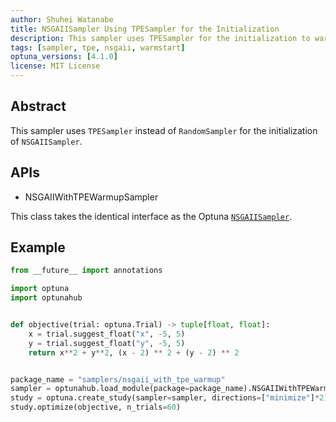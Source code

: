 ```yaml
---
author: Shuhei Watanabe
title: NSGAIISampler Using TPESampler for the Initialization
description: This sampler uses TPESampler for the initialization to warm start.
tags: [sampler, tpe, nsgaii, warmstart]
optuna_versions: [4.1.0]
license: MIT License
---
```


## Abstract

This sampler uses `TPESampler` instead of `RandomSampler` for the initialization of `NSGAIISampler`.

## APIs

- NSGAIIWithTPEWarmupSampler

This class takes the identical interface as the Optuna [`NSGAIISampler`](https://optuna.readthedocs.io/en/stable/reference/samplers/generated/optuna.samplers.NSGAIISampler.html).

## Example

```python
from __future__ import annotations

import optuna
import optunahub


def objective(trial: optuna.Trial) -> tuple[float, float]:
    x = trial.suggest_float("x", -5, 5)
    y = trial.suggest_float("y", -5, 5)
    return x**2 + y**2, (x - 2) ** 2 + (y - 2) ** 2


package_name = "samplers/nsgaii_with_tpe_warmup"
sampler = optunahub.load_module(package=package_name).NSGAIIWithTPEWarmupSampler()
study = optuna.create_study(sampler=sampler, directions=["minimize"]*2)
study.optimize(objective, n_trials=60)

```
